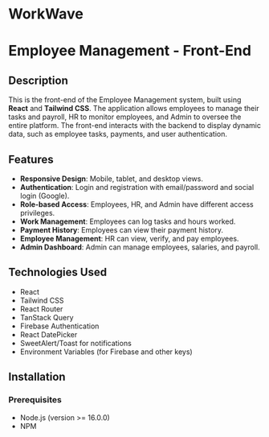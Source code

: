 # WorkWave

# Employee Management - Front-End

## Description
This is the front-end of the Employee Management system, built using **React** and **Tailwind CSS**. The application allows employees to manage their tasks and payroll, HR to monitor employees, and Admin to oversee the entire platform. The front-end interacts with the backend to display dynamic data, such as employee tasks, payments, and user authentication.

## Features
- **Responsive Design**: Mobile, tablet, and desktop views.
- **Authentication**: Login and registration with email/password and social login (Google).
- **Role-based Access**: Employees, HR, and Admin have different access privileges.
- **Work Management**: Employees can log tasks and hours worked.
- **Payment History**: Employees can view their payment history.
- **Employee Management**: HR can view, verify, and pay employees.
- **Admin Dashboard**: Admin can manage employees, salaries, and payroll.

## Technologies Used
- React
- Tailwind CSS
- React Router
- TanStack Query
- Firebase Authentication
- React DatePicker
- SweetAlert/Toast for notifications
- Environment Variables (for Firebase and other keys)

## Installation

### Prerequisites
- Node.js (version >= 16.0.0)
- NPM

<!-- ### Steps
1. Clone the repository
   ```bash
   git clone https://github.com/your-username/employee-management-frontend.git -->
